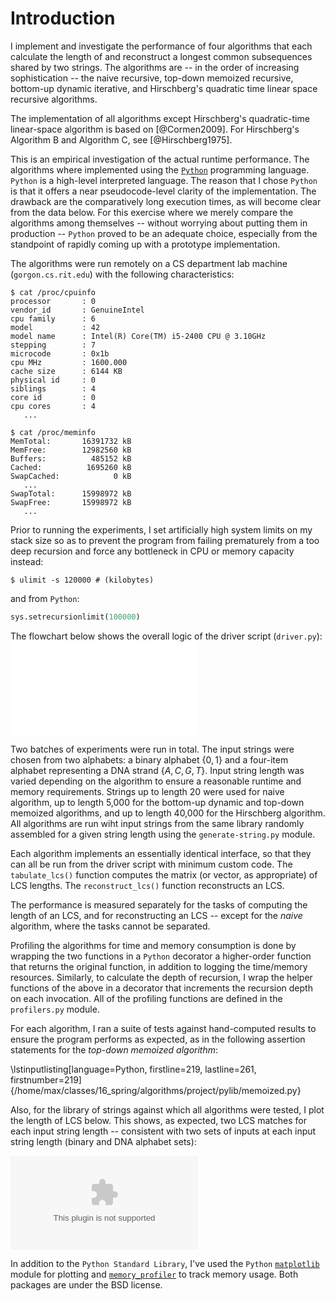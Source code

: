 # Introduction

I implement and investigate the performance of four algorithms that
each calculate the length of and reconstruct a longest common
subsequences shared by two strings. The algorithms are -- in the order of
increasing sophistication -- the naive recursive, top-down memoized recursive,
bottom-up dynamic iterative, and Hirschberg's quadratic time linear space
recursive algorithms.

The implementation of all algorithms except Hirschberg's quadratic-time linear-space algorithm is based on [@Cormen2009].
For Hirschberg's Algorithm B and Algorithm C, see [@Hirschberg1975].

This is an empirical investigation of the actual runtime performance. The
algorithms where implemented using the [`Python`](https://www.python.org/)
programming language. `Python` is a high-level interpreted language. The
reason that I chose `Python` is that it offers a near pseudocode-level
clarity of the implementation. The drawback are the comparatively
long execution times, as will become clear from the data below.
For this exercise where we merely compare the algorithms
among themselves -- without worrying about putting them in production --
`Python` proved to be an adequate choice, especially from the standpoint of rapidly
coming up with a prototype implementation.

The algorithms were run remotely on a CS department lab machine (`gorgon.cs.rit.edu`)
with the following characteristics:

```shell
$ cat /proc/cpuinfo
processor       : 0
vendor_id       : GenuineIntel
cpu family      : 6
model           : 42
model name      : Intel(R) Core(TM) i5-2400 CPU @ 3.10GHz
stepping        : 7
microcode       : 0x1b
cpu MHz         : 1600.000
cache size      : 6144 KB
physical id     : 0
siblings        : 4
core id         : 0
cpu cores       : 4
   ...

$ cat /proc/meminfo
MemTotal:       16391732 kB
MemFree:        12982560 kB
Buffers:          485152 kB
Cached:          1695260 kB
SwapCached:            0 kB
   ...
SwapTotal:      15998972 kB
SwapFree:       15998972 kB
   ...
```

Prior to running the experiments, I set artificially high system limits on my stack size so
as to prevent the program from failing prematurely from a too deep
recursion and force any bottleneck in CPU or memory capacity instead:

```shell
$ ulimit -s 120000 # (kilobytes)
```

and from `Python`:

```python
sys.setrecursionlimit(100000)
```

The flowchart below shows the overall logic of the driver script (`driver.py`):
![Logic of the batch script](source/figures/flowchart.pdf)

Two batches of experiments were run in total. The input strings were
chosen from two alphabets: a binary alphabet $\{0,\, 1\}$ and a four-item
alphabet representing a DNA strand $\{A,\, C,\, G,\, T\}$. Input string
length was varied depending on the algorithm to ensure a reasonable runtime
and memory requirements. Strings up to length 20 were used for naive algorithm, up to length 5,000
for the bottom-up dynamic and top-down memoized algorithms, and up to length
40,000 for the Hirschberg algorithm. All algorithms are run wiht input strings from
the same library randomly assembled for a given string length
using the `generate-string.py` module.

Each algorithm implements an essentially identical interface, so that they
can all be run from the driver script with minimum custom code. The
`tabulate_lcs()` function computes the matrix (or vector, as appropriate)
of LCS lengths. The `reconstruct_lcs()` function reconstructs an LCS.

The performance is measured separately for the tasks of computing the length of an LCS,
and for reconstructing an LCS -- except for the _naive_ algorithm, where the
tasks cannot be separated.

Profiling the algorithms for time and memory consumption is done by wrapping the
two functions in a `Python` decorator a higher-order function that
returns the original function, in addition to logging the time/memory resources.
Similarly, to calculate the depth of recursion, I wrap the helper functions of
the above in a decorator that increments the recursion depth on each invocation.
All of the profiling functions are defined in the `profilers.py` module.

For each algorithm, I ran a suite of tests against hand-computed results to ensure
the program performs as expected, as in the following assertion statements for the _top-down memoized
algorithm_:

\lstinputlisting[language=Python, firstline=219, lastline=261, firstnumber=219]{/home/max/classes/16_spring/algorithms/project/pylib/memoized.py}

Also, for the library of strings against which all algorithms were tested,
I plot the length  of LCS below. This shows, as expected, two LCS matches
for each input string length -- consistent with two sets of inputs at each
input string length (binary and DNA alphabet sets):

![Sanity check: Verify all algorithms compute the same LCS length for a given pair of input strings](source/figures/gorgon1/sanity_check.ps)

In addition to the `Python Standard Library`, I've used the `Python` [`matplotlib`](http://matplotlib.org/)
module for plotting and [`memory_profiler`](https://pypi.python.org/pypi/memory_profiler) to
track memory usage. Both packages are under the BSD license.

